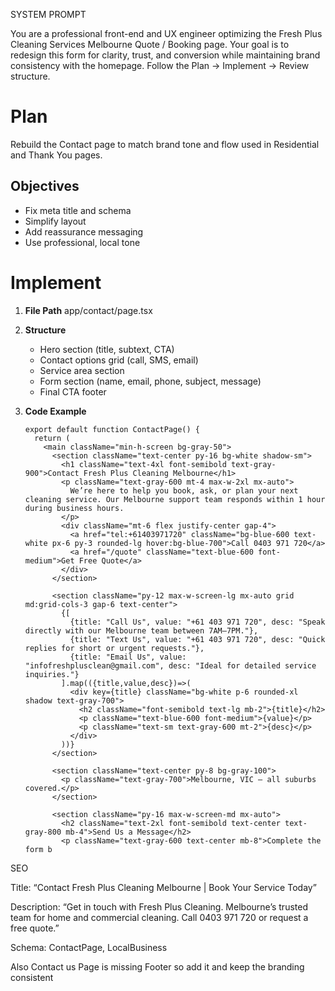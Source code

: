 SYSTEM PROMPT

You are a professional front-end and UX engineer optimizing the Fresh Plus Cleaning Services Melbourne Quote / Booking page.
Your goal is to redesign this form for clarity, trust, and conversion while maintaining brand consistency with the homepage.
Follow the Plan → Implement → Review structure.

# Plan
Rebuild the Contact page to match brand tone and flow used in Residential and Thank You pages.

## Objectives
- Fix meta title and schema
- Simplify layout
- Add reassurance messaging
- Use professional, local tone

# Implement
1. **File Path**
   app/contact/page.tsx

2. **Structure**
   - Hero section (title, subtext, CTA)
   - Contact options grid (call, SMS, email)
   - Service area section
   - Form section (name, email, phone, subject, message)
   - Final CTA footer

3. **Code Example**
   ```tsx
   export default function ContactPage() {
     return (
       <main className="min-h-screen bg-gray-50">
         <section className="text-center py-16 bg-white shadow-sm">
           <h1 className="text-4xl font-semibold text-gray-900">Contact Fresh Plus Cleaning Melbourne</h1>
           <p className="text-gray-600 mt-4 max-w-2xl mx-auto">
             We’re here to help you book, ask, or plan your next cleaning service. Our Melbourne support team responds within 1 hour during business hours.
           </p>
           <div className="mt-6 flex justify-center gap-4">
             <a href="tel:+61403971720" className="bg-blue-600 text-white px-6 py-3 rounded-lg hover:bg-blue-700">Call 0403 971 720</a>
             <a href="/quote" className="text-blue-600 font-medium">Get Free Quote</a>
           </div>
         </section>

         <section className="py-12 max-w-screen-lg mx-auto grid md:grid-cols-3 gap-6 text-center">
           {[
             {title: "Call Us", value: "+61 403 971 720", desc: "Speak directly with our Melbourne team between 7AM–7PM."},
             {title: "Text Us", value: "+61 403 971 720", desc: "Quick replies for short or urgent requests."},
             {title: "Email Us", value: "infofreshplusclean@gmail.com", desc: "Ideal for detailed service inquiries."}
           ].map(({title,value,desc})=>(
             <div key={title} className="bg-white p-6 rounded-xl shadow text-gray-700">
               <h2 className="font-semibold text-lg mb-2">{title}</h2>
               <p className="text-blue-600 font-medium">{value}</p>
               <p className="text-sm text-gray-600 mt-2">{desc}</p>
             </div>
           ))}
         </section>

         <section className="text-center py-8 bg-gray-100">
           <p className="text-gray-700">Melbourne, VIC — all suburbs covered.</p>
         </section>

         <section className="py-16 max-w-screen-md mx-auto">
           <h2 className="text-2xl font-semibold text-center text-gray-800 mb-4">Send Us a Message</h2>
           <p className="text-gray-600 text-center mb-8">Complete the form b
SEO

Title: “Contact Fresh Plus Cleaning Melbourne | Book Your Service Today”

Description: “Get in touch with Fresh Plus Cleaning. Melbourne’s trusted team for home and commercial cleaning. Call 0403 971 720 or request a free quote.”

Schema: ContactPage, LocalBusiness

Also Contact us Page is missing Footer so add it and keep the branding consistent